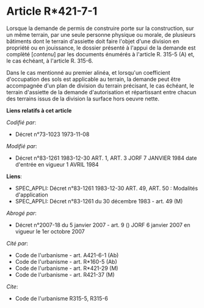# Article R*421-7-1

Lorsque la demande de permis de construire porte sur la construction, sur un même terrain, par une seule personne physique ou
morale, de plusieurs bâtiments dont le terrain d'assiette doit faire l'objet d'une division en propriété ou en jouissance, le
dossier présenté à l'appui de la demande est complèté [*contenu*] par les documents énumérés à l'article R. 315-5 (A) et, le
cas échéant, à l'article R. 315-6.

Dans le cas mentionné au premier alinéa, et lorsqu'un coefficient d'occupation des sols est applicable au terrain, la demande
peut être accompagnée d'un plan de division du terrain précisant, le cas échéant, le terrain d'assiette de la demande
d'autorisation et répartissant entre chacun des terrains issus de la division la surface hors oeuvre nette.

**Liens relatifs à cet article**

_Codifié par_:

  - Décret n°73-1023 1973-11-08

_Modifié par_:

  - Décret n°83-1261 1983-12-30 ART. 1, ART. 3 JORF 7 JANVIER 1984 date d'entrée en vigueur 1 AVRIL 1984

**Liens**:

  - SPEC_APPLI: Décret n°83-1261 1983-12-30 ART. 49, ART. 50 : Modalités d'application
  - SPEC_APPLI: Décret n°83-1261 du 30 décembre 1983 - art. 49 (M)

_Abrogé par_:

  - Décret n°2007-18 du 5 janvier 2007 - art. 9 () JORF 6 janvier 2007 en vigueur le 1er octobre 2007

_Cité par_:

  - Code de l'urbanisme - art. A421-6-1 (Ab)
  - Code de l'urbanisme - art. R*160-5 (Ab)
  - Code de l'urbanisme - art. R*421-29 (M)
  - Code de l'urbanisme - art. R421-37 (M)

_Cite_:

  - Code de l'urbanisme R315-5, R315-6
